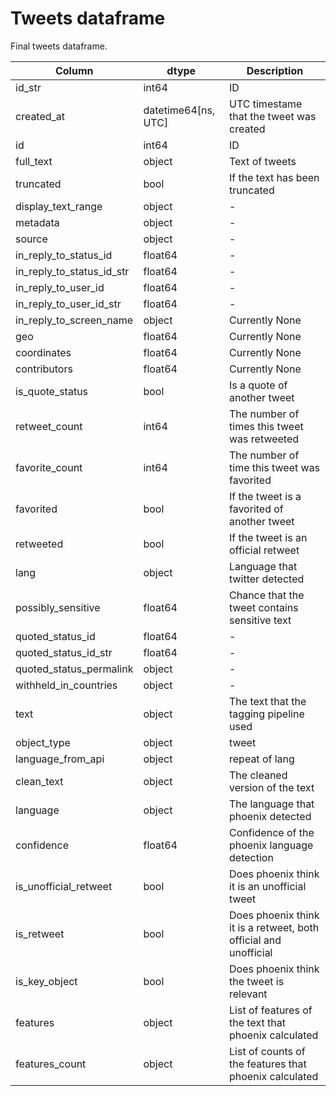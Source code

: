 # Tweets dataframe

Final tweets dataframe.

| Column                    | dtype               | Description |
|---------------------------|---------------------|-------------|
| id_str                    | int64               | ID |
| created_at                | datetime64[ns, UTC] | UTC timestame that the tweet was created |
| id                        | int64               | ID |
| full_text                 | object              | Text of tweets |
| truncated                 | bool                | If the text has been truncated |
| display_text_range        | object              | - |
| metadata                  | object              | - |
| source                    | object              | - |
| in_reply_to_status_id     | float64             | - |
| in_reply_to_status_id_str | float64             | - |
| in_reply_to_user_id       | float64             | - |
| in_reply_to_user_id_str   | float64             | - |
| in_reply_to_screen_name   | object              | Currently None |
| geo                       | float64             | Currently None |
| coordinates               | float64             | Currently None |
| contributors              | float64             | Currently None |
| is_quote_status           | bool                | Is a quote of another tweet |
| retweet_count             | int64               | The number of times this tweet was retweeted |
| favorite_count            | int64               | The number of time this tweet was favorited |
| favorited                 | bool                | If the tweet is a favorited of another tweet |
| retweeted                 | bool                | If the tweet is an official retweet |
| lang                      | object              | Language that twitter detected |
| possibly_sensitive        | float64             | Chance that the tweet contains sensitive text |
| quoted_status_id          | float64             | - |
| quoted_status_id_str      | float64             | - |
| quoted_status_permalink   | object              | - |
| withheld_in_countries     | object              | - |
| text                      | object              | The text that the tagging pipeline used  |
| object_type               | object              | tweet |
| language_from_api         | object              | repeat of lang |
| clean_text                | object              | The cleaned version of the text |
| language                  | object              | The language that phoenix detected |
| confidence                | float64             | Confidence of the phoenix language detection |
| is_unofficial_retweet     | bool                | Does phoenix think it is an unofficial tweet |
| is_retweet                | bool                | Does phoenix think it is a retweet, both official and unofficial |
| is_key_object             | bool                | Does phoenix think the tweet is relevant |
| features                  | object              | List of features of the text that phoenix calculated |
| features_count            | object              | List of counts of the features that phoenix calculated |
